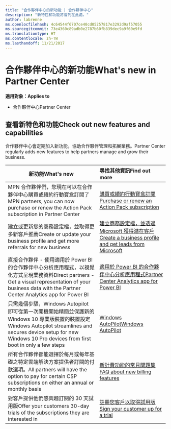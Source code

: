 ```yaml
---
title: "合作夥伴中心的新功能 | 合作夥伴中心"
description: "新特性和功能將會列在此處。"
author: labrenne
ms.openlocfilehash: 4c64544f6707ce40cd05257817e3292d9af57055
ms.sourcegitcommit: 73e4360c89adb0e2787b60fb839dec9a9f60e9fd
ms.translationtype: HT
ms.contentlocale: zh-TW
ms.lasthandoff: 11/21/2017
---
```

# <a name="whats-new-in-partner-center"></a><span data-ttu-id="0690e-103">合作夥伴中心的新功能</span><span class="sxs-lookup"><span data-stu-id="0690e-103">What's new in Partner Center</span></span>

**<span data-ttu-id="0690e-104">適用對象：</span><span class="sxs-lookup"><span data-stu-id="0690e-104">Applies to</span></span>**

-  <span data-ttu-id="0690e-105">合作夥伴中心</span><span class="sxs-lookup"><span data-stu-id="0690e-105">Partner Center</span></span>

## <a name="check-out-new-features-and-capabilities"></a><span data-ttu-id="0690e-106">查看新特色和功能</span><span class="sxs-lookup"><span data-stu-id="0690e-106">Check out new features and capabilities</span></span> 

<span data-ttu-id="0690e-107">合作夥伴中心會定期加入新功能，協助合作夥伴管理和拓展業務。</span><span class="sxs-lookup"><span data-stu-id="0690e-107">Partner Center regularly adds new features to help partners manage and grow their business.</span></span>


|**<span data-ttu-id="0690e-108">新功能</span><span class="sxs-lookup"><span data-stu-id="0690e-108">What's new</span></span>**   |**<span data-ttu-id="0690e-109">尋找其他資訊</span><span class="sxs-lookup"><span data-stu-id="0690e-109">Find out more</span></span>**   |
|----------------------|:-----------------|
|<span data-ttu-id="0690e-110">MPN 合作夥伴們，您現在可以在合作夥伴中心購買或續約行動寶盒訂閱了</span><span class="sxs-lookup"><span data-stu-id="0690e-110">MPN partners, you can now purchase or renew the Action Pack subscription in Partner Center</span></span>   | [<span data-ttu-id="0690e-111">購買或續約行動寶盒訂閱</span><span class="sxs-lookup"><span data-stu-id="0690e-111">Purchase or renew an Action Pack subscription</span></span>](mpn-get-action-pack.md)|
|<span data-ttu-id="0690e-112">建立或更新您的商務設定檔，並取得更多新客戶推薦</span><span class="sxs-lookup"><span data-stu-id="0690e-112">Create or update your business profile and get more referrals for new business</span></span>   | [<span data-ttu-id="0690e-113">建立商務設定檔，並透過 Microsoft 獲得潛在客戶</span><span class="sxs-lookup"><span data-stu-id="0690e-113">Create a business profile and get leads from Microsoft</span></span>](referrals.md)|
|<span data-ttu-id="0690e-114">直接合作夥伴 - 使用適用於 Power BI 的合作夥伴中心分析應用程式，以視覺化方式呈現業務資料</span><span class="sxs-lookup"><span data-stu-id="0690e-114">Direct partners - Get a visual representation of your business data with the Partner Center Analytics app for Power BI</span></span>   | [<span data-ttu-id="0690e-115">適用於 Power BI 的合作夥伴中心分析應用程式</span><span class="sxs-lookup"><span data-stu-id="0690e-115">Partner Center Analytics app for Power BI</span></span>](power-bi-app-for-direct-partners.md)   |
|<span data-ttu-id="0690e-116">只需幾個步驟，Windows Autopilot 即可從第一次開機開始精簡並保護新的 Windows 10 專業版裝置的裝置設定</span><span class="sxs-lookup"><span data-stu-id="0690e-116">Windows Autopilot streamlines and secures device setup for new Windows 10 Pro devices from first boot in only a few steps</span></span>   |[<span data-ttu-id="0690e-117">Windows AutoPilot</span><span class="sxs-lookup"><span data-stu-id="0690e-117">Windows AutoPilot</span></span>](autopilot.md)   |
|<span data-ttu-id="0690e-118">所有合作夥伴都能選擇於每月或每年基礎之特定雲端解決方案提供者訂閱的付款選項。</span><span class="sxs-lookup"><span data-stu-id="0690e-118">All partners will have the option to pay for certain CSP subscriptions on either an annual or monthly basis</span></span>   |[<span data-ttu-id="0690e-119">新計費功能的常見問題集</span><span class="sxs-lookup"><span data-stu-id="0690e-119">FAQ about new billing features</span></span>](faq-about-new-billing-features.md)   |
|<span data-ttu-id="0690e-120">對客戶提供他們感興趣訂閱的 30 天試用版</span><span class="sxs-lookup"><span data-stu-id="0690e-120">Offer your customers 30-day trials of the subscriptions they are interested in</span></span>   |[<span data-ttu-id="0690e-121">註冊您客戶以取得試用版</span><span class="sxs-lookup"><span data-stu-id="0690e-121">Sign your customer up for a trial</span></span>](offer-your-customers-trials-of-microsoft-products.md)   